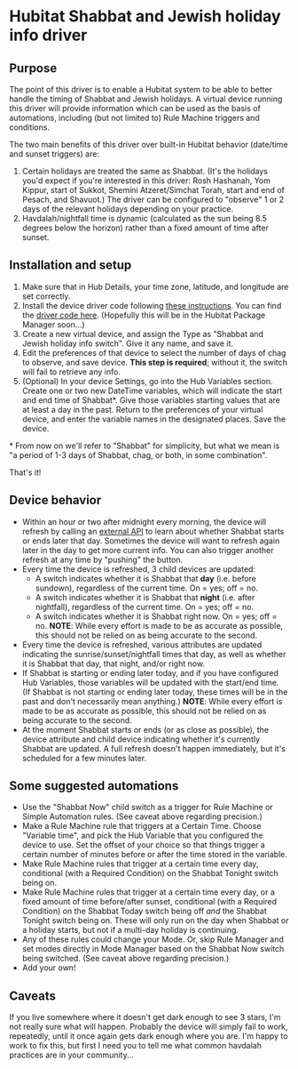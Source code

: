 # Hubitat Shabbat and Jewish holiday info driver

## Purpose

The point of this driver is to enable a Hubitat system to be able to better handle the timing of Shabbat and Jewish holidays. A virtual device running this driver will provide information which can be used as the basis of automations, including (but not limited to) Rule Machine triggers and conditions.

The two main benefits of this driver over built-in Hubitat behavior (date/time and sunset triggers) are:

1. Certain holidays are treated the same as Shabbat. (It's the holidays you'd expect if you're interested in this driver: Rosh Hashanah, Yom Kippur, start of Sukkot, Shemini Atzeret/Simchat Torah, start and end of Pesach, and Shavuot.) The driver can be configured to "observe" 1 or 2 days of the relevant holidays depending on your practice.
2. Havdalah/nightfall time is dynamic (calculated as the sun being 8.5 degrees below the horizon) rather than a fixed amount of time after sunset.

## Installation and setup

1. Make sure that in Hub Details, your time zone, latitude, and longitude are set correctly.
2. Install the device driver code following [these instructions](https://docs.hubitat.com/index.php?title=How_to_Install_Custom_Drivers). You can find the [driver code here](https://raw.githubusercontent.com/rosenbergj/hubitat_shabbat_and_chag/main/shabbat.groovy). (Hopefully this will be in the Hubitat Package Manager soon...)
3. Create a new virtual device, and assign the Type as "Shabbat and Jewish holiday info switch". Give it any name, and save it.
4. Edit the preferences of that device to select the number of days of chag to observe, and save device. **This step is required**; without it, the switch will fail to retrieve any info.
5. (Optional) In your device Settings, go into the Hub Variables section. Create one or two new DateTime variables, which will indicate the start and end time of Shabbat*. Give those variables starting values that are at least a day in the past. Return to the preferences of your virtual device, and enter the variable names in the designated places. Save the device.

\* From now on we'll refer to "Shabbat" for simplicity, but what we mean is "a period of 1-3 days of Shabbat, chag, or both, in some combination".

That's it!

## Device behavior

* Within an hour or two after midnight every morning, the device will refresh by calling an [external API](https://github.com/rosenbergj/zmanimapi) to learn about whether Shabbat starts or ends later that day. Sometimes the device will want to refresh again later in the day to get more current info. You can also trigger another refresh at any time by "pushing" the button.
* Every time the device is refreshed, 3 child devices are updated:
    - A switch indicates whether it is Shabbat that **day** (i.e. before sundown), regardless of the current time. On = yes; off = no.
    - A switch indicates whether it is Shabbat that **night** (i.e. after nightfall), regardless of the current time. On = yes; off = no.
    - A switch indicates whether it is Shabbat right now. On = yes; off = no. **NOTE**: While every effort is made to be as accurate as possible, this should not be relied on as being accurate to the second.
* Every time the device is refreshed, various attributes are updated indicating the sunrise/sunset/nightfall times that day, as well as whether it is Shabbat that day, that night, and/or right now.
* If Shabbat is starting or ending later today, and if you have configured Hub Variables, those variables will be updated with the start/end time. (If Shabbat is not starting or ending later today, these times will be in the past and don't necessarily mean anything.) **NOTE**: While every effort is made to be as accurate as possible, this should not be relied on as being accurate to the second.
* At the moment Shabbat starts or ends (or as close as possible), the device attribute and child device indicating whether it's currently Shabbat are updated. A full refresh doesn't happen immediately, but it's scheduled for a few minutes later.

## Some suggested automations

* Use the "Shabbat Now" child switch as a trigger for Rule Machine or Simple Automation rules. (See caveat above regarding precision.)
* Make a Rule Machine rule that triggers at a Certain Time. Choose "Variable time", and pick the Hub Variable that you configured the device to use. Set the offset of your choice so that things trigger a certain number of minutes before or after the time stored in the variable.
* Make Rule Machine rules that trigger at a certain time every day, conditional (with a Required Condition) on the Shabbat Tonight switch being on.
* Make Rule Machine rules that trigger at a certain time every day, or a fixed amount of time before/after sunset, conditional (with a Required Condition) on the Shabbat Today switch being off *and* the Shabbat Tonight switch being on. These will only run on the day when Shabbat or a holiday starts, but not if a multi-day holiday is continuing.
* Any of these rules could change your Mode. Or, skip Rule Manager and set modes directly in Mode Manager based on the Shabbat Now switch being switched. (See caveat above regarding precision.)
* Add your own!

## Caveats

If you live somewhere where it doesn't get dark enough to see 3 stars, I'm not really sure what will happen. Probably the device will simply fail to work, repeatedly, until it once again gets dark enough where you are. I'm happy to work to fix this, but first I need you to tell me what common havdalah practices are in your community...
